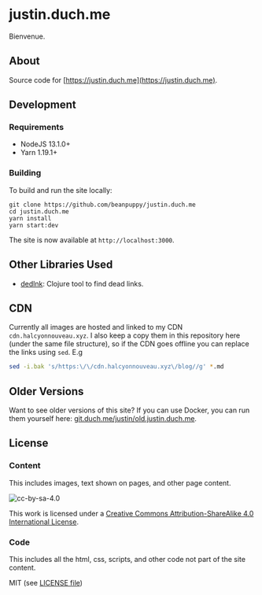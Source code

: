 # justin.duch.me

Bienvenue.

## About

Source code for [https://justin.duch.me](https://justin.duch.me).

## Development

### Requirements

* NodeJS 13.1.0+
* Yarn 1.19.1+

### Building

 To build and run the site locally:

```
git clone https://github.com/beanpuppy/justin.duch.me
cd justin.duch.me
yarn install
yarn start:dev
```

The site is now available at `http://localhost:3000`.

## Other Libraries Used

* [dedlnk](https://github.com/beanpuppy/dedlnk): Clojure tool to find dead links.

## CDN

Currently all images are hosted and linked to my CDN `cdn.halcyonnouveau.xyz`. I also keep a copy them in this repository here (under the same file structure), so if the CDN goes offline you can replace the links using `sed`. E.g

```bash
sed -i.bak 's/https:\/\/cdn.halcyonnouveau.xyz\/blog//g' *.md
```

## Older Versions

Want to see older versions of this site? If you can use Docker, you can run them yourself here: [git.duch.me/justin/old.justin.duch.me](https://git.duch.me/justin/old.justin.duch.me).

## License

### Content

This includes images, text shown on pages, and other page content.

![cc-by-sa-4.0](https://i.creativecommons.org/l/by-sa/4.0/88x31.png)

This work is licensed under a [Creative Commons Attribution-ShareAlike 4.0 International License](http://creativecommons.org/licenses/by-sa/4.0).


### Code

This includes all the html, css, scripts, and other code not part of the site content.

MIT (see [LICENSE file](LICENSE))
